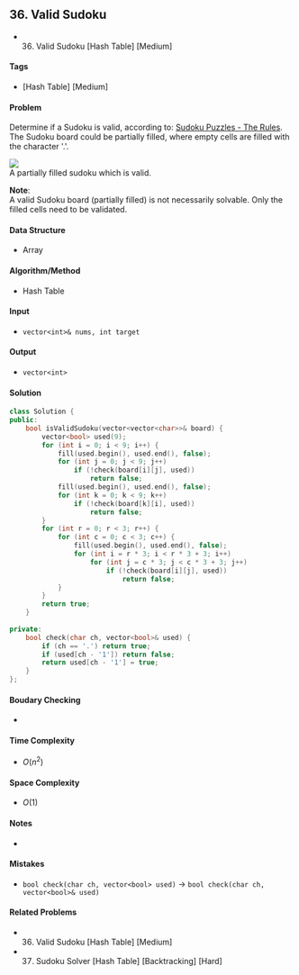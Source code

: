 ## 36. Valid Sudoku
- 36. Valid Sudoku [Hash Table] [Medium]

#### Tags
- [Hash Table] [Medium]

#### Problem
Determine if a Sudoku is valid, according to: [Sudoku Puzzles - The Rules](http://sudoku.com.au/TheRules.aspx).  
The Sudoku board could be partially filled, where empty cells are filled with the character '.'.  

![](https://upload.wikimedia.org/wikipedia/commons/thumb/f/ff/Sudoku-by-L2G-20050714.svg/250px-Sudoku-by-L2G-20050714.svg.png)  
A partially filled sudoku which is valid.

**Note**:  
A valid Sudoku board (partially filled) is not necessarily solvable. Only the filled cells need to be validated.

#### Data Structure
- Array

#### Algorithm/Method
- Hash Table

#### Input
- `vector<int>& nums, int target`

#### Output
- `vector<int>`

#### Solution
``` C++
class Solution {
public:
    bool isValidSudoku(vector<vector<char>>& board) {
        vector<bool> used(9);
        for (int i = 0; i < 9; i++) {
            fill(used.begin(), used.end(), false);
            for (int j = 0; j < 9; j++) 
                if (!check(board[i][j], used)) 
                    return false;
            fill(used.begin(), used.end(), false);
            for (int k = 0; k < 9; k++) 
                if (!check(board[k][i], used))
                    return false;                
        }
        for (int r = 0; r < 3; r++) {
            for (int c = 0; c < 3; c++) {
                fill(used.begin(), used.end(), false);
                for (int i = r * 3; i < r * 3 + 3; i++) 
                    for (int j = c * 3; j < c * 3 + 3; j++) 
                        if (!check(board[i][j], used))
                            return false;
            }
        }
        return true;
    }
    
private:
    bool check(char ch, vector<bool>& used) {
        if (ch == '.') return true;
        if (used[ch - '1']) return false;
        return used[ch - '1'] = true;
    }
};
```

#### Boudary Checking
- 

#### Time Complexity
- $O(n^2)$

#### Space Complexity
- $O(1)$

#### Notes
- 

#### Mistakes
- `bool check(char ch, vector<bool> used)` ->
  `bool check(char ch, vector<bool>& used)`

#### Related Problems
- 36. Valid Sudoku [Hash Table] [Medium]
- 37. Sudoku Solver [Hash Table] [Backtracking] [Hard]
